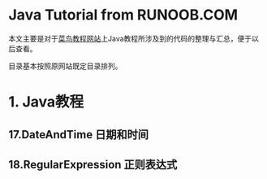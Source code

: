 Java Tutorial from RUNOOB.COM
====

本文主要是对于[菜鸟教程网站](http://www.runoob.com)上Java教程所涉及到的代码的整理与汇总，便于以后查看。

目录基本按照原网站既定目录排列。

# 1. Java教程
## 17.DateAndTime 日期和时间
## 18.RegularExpression 正则表达式
